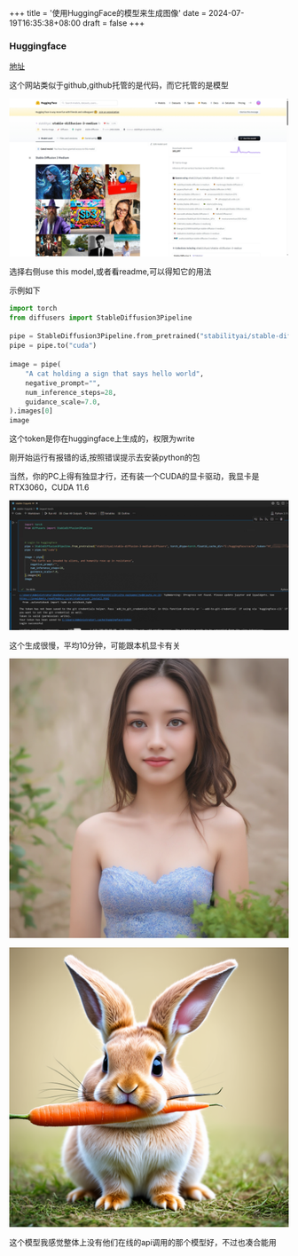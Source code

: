 +++
title = '使用HuggingFace的模型来生成图像'
date = 2024-07-19T16:35:38+08:00
draft = false
+++

### Huggingface

[地址](https://huggingface.co/)

这个网站类似于github,github托管的是代码，而它托管的是模型

![选择一个stablediffusion模型](../../assets/img/huggingFace/index.png)

选择右侧use this model,或者看readme,可以得知它的用法

示例如下

```python
import torch
from diffusers import StableDiffusion3Pipeline

pipe = StableDiffusion3Pipeline.from_pretrained("stabilityai/stable-diffusion-3-medium-diffusers", torch_dtype=torch.float16,token="hf_xxxxxx")
pipe = pipe.to("cuda")

image = pipe(
    "A cat holding a sign that says hello world",
    negative_prompt="",
    num_inference_steps=28,
    guidance_scale=7.0,
).images[0]
image
```

这个token是你在huggingface上生成的，权限为write

刚开始运行有报错的话,按照错误提示去安装python的包

当然，你的PC上得有独显才行，还有装一个CUDA的显卡驱动，我显卡是RTX3060，CUDA 11.6

![code](../../assets/img/huggingFace/code.png)

这个生成很慢，平均10分钟，可能跟本机显卡有关

![beauty](../../assets/img/huggingFace/beauty.png)

![rabbit](../../assets/img/huggingFace/rabbit.png)

这个模型我感觉整体上没有他们在线的api调用的那个模型好，不过也凑合能用